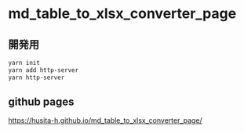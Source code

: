 # md_table_to_xlsx_converter_page

## 開発用

```bash
yarn init
yarn add http-server
yarn http-server
```

## github pages

https://husita-h.github.io/md_table_to_xlsx_converter_page/

